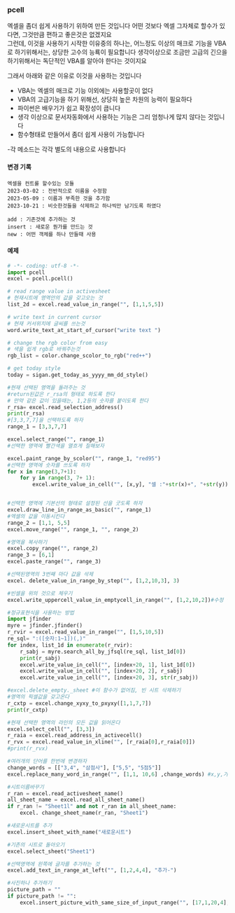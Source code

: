 ### pcell
엑셀을 좀더 쉽게 사용하기 위하여 만든 것입니다
어떤 것보다 엑셀 그자체로 할수가 있다면, 그것만큼 편하고 좋은것은 없겠지요<br>
그런데, 이것을 사용하기 시작한 이유중의 하나는, 어느정도 이상의 매크로 기능을 VBA로 하기위해서는, 상당한 고수의 능룍이 필요합니다
생각이상으로 조금만 고급의 긴으을 하기위해서는 독단적인 VBA를 알아야 한다는 것이지요<br>

그래서 아래와 같은 이유로 이것을 사용하는 것입니다
- VBA는 엑셀의 매크로 기능 이외에는 사용할곳이 없다
- VBA의 고급기능을 하기 위해선, 상당히 높은 차원의 능력이 필요하다
- 파이썬은 배우기가 쉽고 확장성이 큽니다
- 생각 이상으로 문서자동화에서 사용하는 기능은 그리 엄청나게 많지 않다는 것입니다
- 함수형태로 만들어서 좀더 쉽게 사용이 가능합니다

-각 메소드는 각각 별도의 내용으로 사용합니다

#### 변경 기록
	엑셀을 컨트롤 할수있는 모듈
	2023-03-02 : 전반적으로 이름을 수정함
	2023-05-09 : 이름과 부족한 것을 추가함
	2023-10-21 : 비슷한것들을 삭제하고 하나씩만 남기도록 하였다

	add : 기존것에 추가하는 것
	insert : 새로운 뭔가를 만드는 것
	new : 어떤 객체를 하나 만들때 사용

#### 예제
``` python
# -*- coding: utf-8 -*-
import pcell
excel = pcell.pcell()

# read range value in activesheet
# 현재시트에 영역안의 값을 갖고오는 것
list_2d = excel.read_value_in_range("", [1,1,5,5])

# write text in current cursor
# 현재 커서위치에 글씨를 쓰는것
word.write_text_at_start_of_cursor("write text ")

# change the rgb color from easy
# 색을 쉽게 rgb로 바꿔주는것
rgb_list = color.change_scolor_to_rgb("red++")

# get today style
today = sigan.get_today_as_yyyy_mm_dd_style()

#현재 선택된 영역을 돌려주는 것
#return된값은 r_rsa의 형태로 하도록 한다
# 만약 같은 값이 있을때는, 1,2등의 숫자를 붙이도록 한다
r_rsa= excel.read_selection_address()
print(r_rsa)
#[3,3,7,7]을 선택하도록 하자
range_1 = [3,3,7,7]

excel.select_range("", range_1)
#선택한 영역에 빨간색을 열흐게 칠해보자

excel.paint_range_by_scolor("", range_1, "red95")
#선택한 영역에 숫자를 쓰도록 하자
for x in range(3,7+1):
	for y in range(3, 7+ 1):
		excel.write_value_in_cell("", [x,y], "셀 :"+str(x)+", "+str(y))


#선택한 영역에 기본선의 형태로 설정된 선을 굿도록 하자
excel.draw_line_in_range_as_basic("", range_1)
#엑셀의 값을 이동시킨다
range_2 = [1,1, 5,5]
excel.move_range("", range_1, "", range_2)

#영역을 복사하기
excel.copy_range("", range_2)
range_3 = [6,1]
excel.paste_range("", range_3)

#선택된영역의 3번째 마다 값을 삭제
excel. delete_value_in_range_by_step("", [1,2,10,3], 3)

#빈셀을 위의 것으로 체우기
excel.write_uppercell_value_in_emptycell_in_range("", [1,2,10,2])#수정 필요, 여러줄일때 오류

#정규표현식을 사용하는 방법
import jfinder
myre = jfinder.jfinder()
r_rvir = excel.read_value_in_range("", [1,5,10,5])
re_sql= ":([숫자:1~1])(,)"
for index, list_1d in enumerate(r_rvir):
	r_sabj = myre.search_all_by_jfsql(re_sql, list_1d[0])
	print(r_sabj)
	excel.write_value_in_cell("", [index+20, 1], list_1d[0])
	excel.write_value_in_cell("", [index+20, 2], r_sabj)
	excel.write_value_in_cell("", [index+20, 3], str(r_sabj))

#excel.delete_empty._sheet #이 함수가 없어짐, 빈 시트 삭제하기
#영역의 픽셀값을 갖고온다
r_cxtp = excel.change_xyxy_to_pxyxy([1,1,7,7])
print(r_cxtp)

#현재 선택한 영역의 라인의 모든 값을 읽어온다
excel.select_cell("", [3,3])
r_raia = excel.read_address_in_activecell()
r_rvx = excel.read_value_in_xline("", [r_raia[0],r_raia[0]])
#print(r_rvx)

#여러개의 단어를 한번에 변경하자
change_words = [["3,4", "삼점사"], ["5,5", "5점5"]]
excel.replace_many_word_in_range("", [1,1, 10,6] ,change_words) #x,y,가 잘못됨, 수정 필요

#시트이름바꾸기
r_ran = excel.read_activesheet_name()
all_sheet_name = excel.read_all_sheet_name()
if r_ran != "Sheet1l" and not r_ran in all_sheet_name:
	excel. change_sheet_name(r_ran, "Sheet1")

#새로운시트를 추가
excel.insert_sheet_with_name("새로운시트")

#기존의 시트로 돌아오기
excel.select_sheet("Sheet1")

#선택영역에 왼쪽에 글자를 추가하는 것
excel.add_text_in_range_at_left("", [1,2,4,4], "추가-")

#사진하나 추가하기
picture_path = ""
if picture_path != "":
	excel.insert_picture_with_same_size_of_input_range("", [17,1,20,4], picture_path)
```
